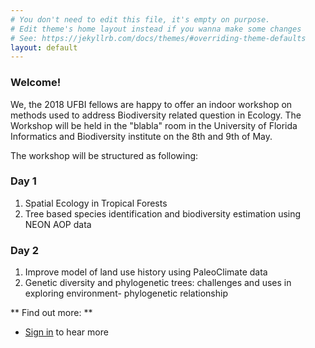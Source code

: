 ```yaml
---
# You don't need to edit this file, it's empty on purpose.
# Edit theme's home layout instead if you wanna make some changes
# See: https://jekyllrb.com/docs/themes/#overriding-theme-defaults
layout: default
---
```

### Welcome!

We, the 2018 UFBI fellows are happy to offer an indoor workshop on methods used to address Biodiversity related question in Ecology. The Workshop will be held in the "blabla"  room in the University of Florida Informatics and Biodiversity institute on the 8th and 9th of May.

The workshop will be structured as following:

### Day 1
1. Spatial Ecology in Tropical Forests
2. Tree based species identification and biodiversity estimation using NEON AOP data

### Day 2
1. Improve model of land use history using PaleoClimate data
2. Genetic diversity and phylogenetic trees: challenges and uses in exploring environment- phylogenetic relationship

** Find out more: **
* [Sign in](register) to hear more
